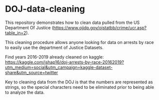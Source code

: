 # DOJ-data-cleaning
This repository demonstrates how to clean data pulled from the US Department Of Justice (https://www.ojjdp.gov/ojstatbb/crime/ucr.asp?table_in=2).


This cleaning procedure allows anyone looking for data on arrests by race to easily use the department of Justice Datasets. 

Find years 2016-2019 already cleaned on kaggle: https://kaggle.com/jshap16/doj-arrests-by-race-20162019?utm_medium=social&utm_campaign=kaggle-dataset-share&utm_source=twitter 

Key to cleaning data from the DOJ is that the numbers are represented as strings, so the special characters need to be eliminated prior to being able to analyze the data.
